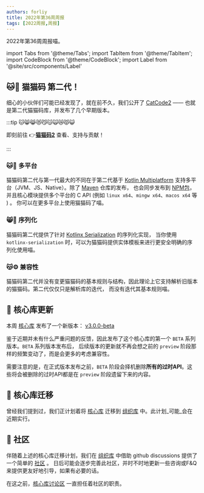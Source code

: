 ```yaml
---
authors: forliy
title: 2022年第36周周报
tags: [2022周报,周报]
---
```



2022年第36周周报喵。

<!--truncate-->

import Tabs from '@theme/Tabs';
import TabItem from '@theme/TabItem';
import CodeBlock from '@theme/CodeBlock';
import Label from '@site/src/components/Label'

## 🐱🎉 猫猫码 第二代！

细心的小伙伴们可能已经发现了，就在前不久，我们公开了 [CatCode2](https://github.com/ForteScarlet/CatCode2)
—— 也就是第二代猫猫码库，并发布了几个早期版本。

:::tip 🐱😸😹😻😼😽🙀😿😾😺

即刻前往 👉[**猫猫码2**](https://github.com/ForteScarlet/CatCode2) 查看、支持与贡献！

:::

### 🐱🔧 多平台

猫猫码第二代与第一代最大的不同在于第二代基于 [Kotlin Multiplatform](https://kotlinlang.org/docs/multiplatform.html)
支持多平台（JVM、JS、Native）。除了 [Maven](https://repo1.maven.org/maven2/love/forte/catcode2) 仓库的发布，
也会同步发布到 [NPM包](https://www.npmjs.com/package/@catcode2/core)，并且核心模块提供多个平台的 C API (例如 `linux x64`、`mingw x64`、`macos x64` 等 ) 
。
你可以在更多平台上使用猫猫码了喵。

### 😸🧵 序列化

猫猫码第二代提供了针对 [Kotlinx Serialization](https://github.com/Kotlin/kotlinx.serialization) 的序列化实现，
当你使用 `kotlinx-serialization` 时，可以为猫猫码提供实体模板来进行更安全明确的序列化使用喵。

### 😽⚙️ 兼容性

猫猫码第二代并没有变更猫猫码的基本规则与结构，因此理论上它支持解析旧版本的猫猫码。第二代仅仅只是解析库的迭代，
而没有迭代其基本规则喵。

## 🚀 核心库更新

本周 [核心库](https://github.com/simple-robot/simpler-robot) 发布了一个新版本：
[v3.0.0-beta](https://github.com/simple-robot/simpler-robot/releases/tag/v3.0.0-beta)

鉴于近期并未有什么严重问题的反馈，因此发布了这个核心库的第一个 `BETA` 系列版本。`BETA` 系列版本发布后，
后续版本的更新就不再会想之前的 `preview` 阶段那样的频繁变动了，而是会更多的考虑兼容性。

需要注意的是，在正式版本发布之前，`BETA` 阶段会择机删除**所有的过时API**。这些将会被删除的过时API都是在 
`preview` 阶段遗留下来的内容。

## 🚚 核心库迁移

曾经我们提到过，我们正计划着将 [核心库](https://github.com/simple-robot/simpler-robot) 迁移到 [组织库](http://github.com/simple-robot)
中。此计划_可能_会在近期实行。

## 🏢 社区

伴随着上述的核心库迁移计划，我们在 [组织库](http://github.com/simple-robot) 中借助 github discussions
提供了一个简单的 [社区](https://github.com/orgs/simple-robot/discussions) 。
日后可能会逐步完善此社区，并时不时地更新一些咨询或F&Q来提供更友好地引导，如果有必要的话。

在这之前，[核心库讨论区](https://github.com/simple-robot/simpler-robot/discussions) 一直担任着社区的职责。




